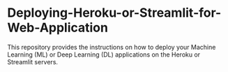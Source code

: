 # Deploying-Heroku-or-Streamlit-for-Web-Application
This repository provides the instructions on how to deploy your Machine Learning (ML) or Deep Learning (DL) applications on the Heroku or Streamlit servers. 
